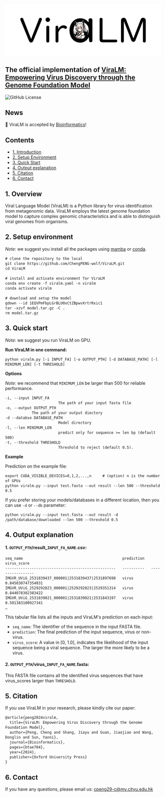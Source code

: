 <img src="logo.png" alt="image" width="800" height=auto>

## The official implementation of [ViraLM: Empowering Virus Discovery through the Genome Foundation Model](https://doi.org/10.1093/bioinformatics/btae704)

![GitHub License](https://img.shields.io/github/license/ChengPENG-wolf/ViraLM)

## News

🎉 ViraLM is accepted by [Bioinformatics](https://doi.org/10.1093/bioinformatics/btae704)!

## Contents

- [1. Introduction](#1-introduction)
- [2. Setup Environment](#2-setup-environment)
- [3. Quick Start](#3-quick-start)
- [4. Output explanation](#4-output-explanation)
- [5. Citation](#5-citation)
- [6. Contact](#6-contact)

## 1. Overview

Viral Language Model (ViraLM) is a Python library for virus identification from metagenomic data. ViraLM employs the latest genome foundation model to capture complex genomic characteristics and is able to distinguish viral genomes from organisms.

## 2. Setup environment

*Note*: we suggest you install all the packages using [mamba](https://github.com/mamba-org/mamba) or [conda](https://docs.conda.io/en/latest/miniconda.html).

```
# clone the repository to the local
git clone https://github.com/ChengPENG-wolf/ViraLM.git
cd ViraLM

# install and activate environment for ViraLM
conda env create -f viralm.yaml -n viralm
conda activate viralm

# download and setup the model
gdown --id 1EQVPmFbpLGrBLU0xCtZBpwvXrtrRxic1
tar -xzvf model.tar.gz -C .
rm model.tar.gz
```

## 3. Quick start

*Note*: we suggest you run ViraLM on GPU.

**Run ViraLM in one command:**

```
python viralm.py [-i INPUT_FA] [-o OUTPUT_PTH] [-d DATABASE_PATH] [-l MINIMUM_LEN] [-t THRESHOLD]
```

**Options**

*Note*: we recommend that `MINIMUM_LEN` be larger than 500 for reliable performance.

```
-i, --input INPUT_FA
                        The path of your input fasta file
-o, --output OUTPUT_PTH
			The path of your output diectory
-d --databse DATABASE_PATH        
                        Model directory
-l, --len MINIMUM_LEN
                        predict only for sequence >= len bp (default 500)
-t, --threshold THRESHOLD
                        Threshold to reject (default 0.5).
```

**Example**

Prediction on the example file:

```
export CUDA_VISIBLE_DEVICES=0,1,2,...,n 	# (option) n is the number of GPUs
python viralm.py --input test.fasta --out result --len 500 --threshold 0.5
```

If you prefer storing your models/databases in a different location, then you can use
`-d` or `--db` parameter:
```
python viralm.py --input test.fasta --out result -d /path/database/downloaded --len 500 --threshold 0.5
```
## 4. Output explanation

#### 1. `OUTPUT_PTH`/result_`INPUT_FA_NAME`.csv:

```
seq_name                                             prediction   virus_score           
--------------------------------------------------   ----------   -----------------
IMGVR_UViG_2531839437_000001|2531839437|2531897698   virus        0.845030747354031      
IMGVR_UViG_2529292823_000001|2529292823|2529351314   virus        0.844078302383422
IMGVR_UViG_2531839021_000001|2531839021|2531843197   virus        0.501383100927341
…
```

This tabular file lists all the inputs and ViraLM's prediction on each input:

- `seq_name`: The identifier of the sequence in the input FASTA file.
- `prediction`: The final prediction of the input sequence, virus or non-virus.
- `virus_score`: A value in [0, 1.0], indicates the likelihood of the input sequence being a viral sequence. The larger the more likely to be a virus.

#### 2. `OUTPUT_PTH`/virus_`INPUT_FA_NAME`.fasta:

This FASTA file contains all the identified virus sequences that have virus_scores larger than `THRESHOLD`.

## 5. Citation

If you use ViraLM in your research, please kindly cite our paper:
```
@article{peng2024viralm,
  title={ViraLM: Empowering Virus Discovery through the Genome Foundation Model},
  author={Peng, Cheng and Shang, Jiayu and Guan, Jiaojiao and Wang, Donglin and Sun, Yanni},
  journal={Bioinformatics},
  pages={btae704},
  year={2024},
  publisher={Oxford University Press}
}
```

## 6. Contact

If you have any questions, please email us: cpeng29-c@my.cityu.edu.hk
